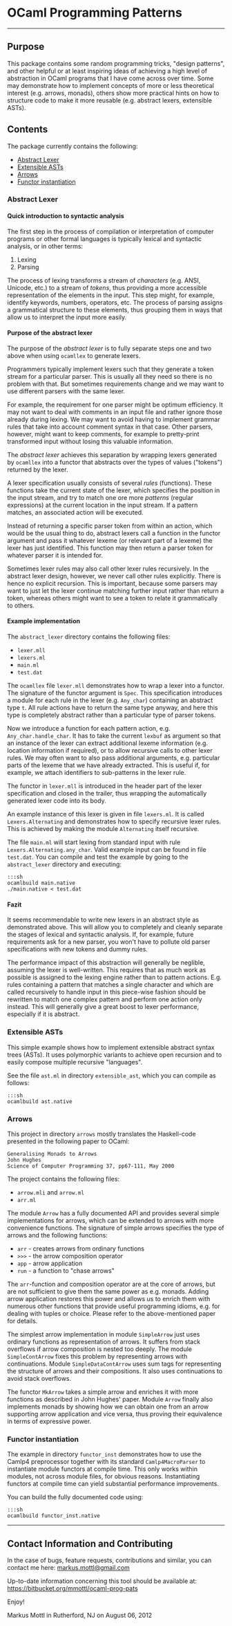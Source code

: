 OCaml Programming Patterns
==========================

---------------------------------------------------------------------------

Purpose
-------

This package contains some random programming tricks, "design patterns",
and other helpful or at least inspiring ideas of achieving a high level of
abstraction in OCaml programs that I have come across over time.  Some may
demonstrate how to implement concepts of more or less theoretical interest
(e.g. arrows, monads), others show more practical hints on how to structure
code to make it more reusable (e.g. abstract lexers, extensible ASTs).

Contents
--------

The package currently contains the following:

  * [Abstract Lexer](#abstract_lexer)
  * [Extensible ASTs](#extensible_asts)
  * [Arrows](#arrows)
  * [Functor instantiation](#functor_instantiation)

### Abstract Lexer

#### Quick introduction to syntactic analysis

The first step in the process of compilation or interpretation of computer
programs or other formal languages is typically lexical and syntactic analysis,
or in other terms:

  1. Lexing
  2. Parsing

The process of lexing transforms a stream of _characters_ (e.g. ANSI,
Unicode, etc.) to a stream of _tokens_, thus providing a more accessible
representation of the elements in the input.  This step might, for example,
identify keywords, numbers, operators, etc.  The process of parsing assigns
a grammatical structure to these elements, thus grouping them in ways that
allow us to interpret the input more easily.

#### Purpose of the abstract lexer

The purpose of the _abstract lexer_ is to fully separate steps one and two
above when using `ocamllex` to generate lexers.

Programmers typically implement lexers such that they generate a token
stream for a particular parser.  This is usually all they need so there is
no problem with that.  But sometimes requirements change and we may want to
use different parsers with the same lexer.

For example, the requirement for one parser might be optimum efficiency.
It may not want to deal with comments in an input file and rather ignore those
already during lexing.  We may want to avoid having to implement grammar
rules that take into account comment syntax in that case.  Other parsers,
however, might want to keep comments, for example to pretty-print transformed
input without losing this valuable information.

The _abstract lexer_ achieves this separation by wrapping lexers generated by
`ocamllex` into a functor that abstracts over the types of values ("tokens")
returned by the lexer.

A lexer specification usually consists of several _rules_ (functions).
These functions take the current state of the lexer, which specifies the
position in the input stream, and try to match one ore more _patterns_
(regular expressions) at the current location in the input stream.  If a
pattern matches, an associated action will be executed.

Instead of returning a specific parser token from within an action, which
would be the usual thing to do, abstract lexers call a function in the
functor argument and pass it whatever lexeme (or relevant part of a lexeme)
the lexer has just identified.  This function may then return a parser token
for whatever parser it is intended for.

Sometimes lexer rules may also call other lexer rules recursively.  In the
abstract lexer design, however, we never call other rules explicitly.
There is hence no explicit recursion.  This is important, because some
parsers may want to just let the lexer continue matching further input rather
than return a token, whereas others might want to see a token to relate it
grammatically to others.

#### Example implementation

The `abstract_lexer` directory contains the following files:

  * `lexer.mll`
  * `lexers.ml`
  * `main.ml`
  * `test.dat`

The `ocamllex` file `lexer.mll` demonstrates how to wrap a lexer into a
functor.  The signature of the functor argument is `Spec`.  This specification
introduces a module for each rule in the lexer (e.g. `Any_char`) containing
an abstract type `t`.  All rule actions have to return the same type anyway,
and here this type is completely abstract rather than a particular type of
parser tokens.

Now we introduce a function for each pattern action,
e.g. `Any_char.handle_char`.  It has to take the current `lexbuf` as argument
so that an instance of the lexer can extract additional lexeme information
(e.g. location information if required), or to allow recursive calls to
other lexer rules.  We may often want to also pass additional arguments,
e.g. particular parts of the lexeme that we have already extracted.  This is
useful if, for example, we attach identifiers to sub-patterns in the lexer
rule.

The functor in `lexer.mll` is introduced in the header part of the lexer
specification and closed in the trailer, thus wrapping the automatically
generated lexer code into its body.

An example instance of this lexer is given in file `lexers.ml`.  It is called
`Lexers.Alternating` and demonstrates how to specify recursive lexer rules.
This is achieved by making the module `Alternating` itself recursive.

The file `main.ml` will start lexing from standard input with rule
`Lexers.Alternating.any_char`.  Valid example input can be found in
file `test.dat`.  You can compile and test the example by going to the
`abstract_lexer` directory and executing:

    :::sh
    ocamlbuild main.native
    ./main.native < test.dat

#### Fazit

It seems recommendable to write new lexers in an abstract style as demonstrated
above.  This will allow you to completely and cleanly separate the stages
of lexical and syntactic analysis.  If, for example, future requirements
ask for a new parser, you won't have to pollute old parser specifications
with new tokens and dummy rules.

The performance impact of this abstraction will generally be neglible,
assuming the lexer is well-written.  This requires that as much work as
possible is assigned to the lexing engine rather than to pattern actions.
E.g. rules containing a pattern that matches a single character and which
are called recursively to handle input in this piece-wise fashion should be
rewritten to match one complex pattern and perform one action only instead.
This will generally give a great boost to lexer performance, especially if
it is abstract.

### Extensible ASTs

This simple example shows how to implement extensible abstract syntax trees
(ASTs).  It uses polymorphic variants to achieve open recursion and to easily
compose multiple recursive "languages".

See the file `ast.ml` in directory `extensible_ast`, which you can compile
as follows:

    :::sh
    ocamlbuild ast.native

### Arrows

This project in directory `arrows` mostly translates the Haskell-code
presented in the following paper to OCaml:

    Generalising Monads to Arrows
    John Hughes
    Science of Computer Programming 37, pp67-111, May 2000

The project contains the following files:

  * `arrow.mli` and `arrow.ml`
  * `arr.ml`

The module `Arrow` has a fully documented API and provides several simple
implementations for arrows, which can be extended to arrows with more
convenience functions.  The signature of simple arrows specifies the type
of arrows and the following functions:

  * `arr` - creates arrows from ordinary functions
  * `>>>` - the arrow composition operator
  * `app` - arrow application
  * `run` - a function to "chase arrows"

The `arr`-function and composition operator are at the core of arrows, but
are not sufficient to give them the same power as e.g. monads.  Adding arrow
application restores this power and allows us to enrich them with numerous
other functions that provide useful programming idioms, e.g. for dealing
with tuples or choice.  Please refer to the above-mentioned paper for details.

The simplest arrow implementation in module `SimpleArrow` just uses ordinary
functions as representation of arrows.  It suffers from stack overflows
if arrow composition is nested too deeply.  The module `SimpleContArrow`
fixes this problem by representing arrows with continuations.  Module
`SimpleDataContArrow` uses sum tags for representing the structure of arrows
and their compositions.  It also uses continuations to avoid stack overflows.

The functor `MkArrow` takes a simple arrow and enriches it with more
functions as described in John Hughes' paper.  Module `Arrow` finally also
implements monads by showing how we can obtain one from an arrow supporting
arrow application and vice versa, thus proving their equivalence in terms
of expressive power.

### Functor instantiation

The example in directory `functor_inst` demonstrates how to use the Camlp4
preprocessor together with its standard `Camlp4MacroParser` to instantiate
module functors at compile time.  This only works within modules, not across
module files, for obvious reasons.  Instantiating functors at compile time
can yield substantial performance improvements.

You can build the fully documented code using:

    :::sh
    ocamlbuild functor_inst.native

---------------------------------------------------------------------------

Contact Information and Contributing
------------------------------------

In the case of bugs, feature requests, contributions and similar, you can
contact me here: <markus.mottl@gmail.com>

Up-to-date information concerning this tool should be available at:
<https://bitbucket.org/mmottl/ocaml-prog-pats>

Enjoy!

Markus Mottl in Rutherford, NJ on August 06, 2012
